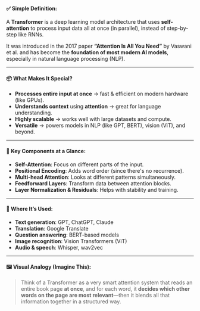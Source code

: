 #### ✅ **Simple Definition:**

A **Transformer** is a deep learning model architecture that uses **self-attention** to process input data all at once (in parallel), instead of step-by-step like RNNs.

It was introduced in the 2017 paper **“Attention Is All You Need”** by Vaswani et al. and has become the **foundation of most modern AI models**, especially in natural language processing (NLP).

---

#### 📦 **What Makes It Special?**

* **Processes entire input at once** → fast & efficient on modern hardware (like GPUs).
* **Understands context** using **attention** → great for language understanding.
* **Highly scalable** → works well with large datasets and compute.
* **Versatile** → powers models in NLP (like GPT, BERT), vision (ViT), and beyond.

---

#### 🧠 **Key Components at a Glance:**

* **Self-Attention**: Focus on different parts of the input.
* **Positional Encoding**: Adds word order (since there's no recurrence).
* **Multi-head Attention**: Looks at different patterns simultaneously.
* **Feedforward Layers**: Transform data between attention blocks.
* **Layer Normalization & Residuals**: Helps with stability and training.

---

#### 📍 **Where It’s Used:**

* **Text generation**: GPT, ChatGPT, Claude
* **Translation**: Google Translate
* **Question answering**: BERT-based models
* **Image recognition**: Vision Transformers (ViT)
* **Audio & speech**: Whisper, wav2vec

---

#### 🖼️ Visual Analogy (Imagine This):

> Think of a Transformer as a very smart attention system that reads an entire book page **at once**, and for each word, it **decides which other words on the page are most relevant**—then it blends all that information together in a structured way.
